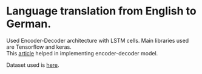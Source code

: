 # Language translation from English to German.

Used Encoder-Decoder architecture with LSTM cells. Main libraries used are Tensorflow and keras.<br>
This [article](https://keras.io/examples/nlp/lstm_seq2seq/) helped in implementing encoder-decoder model.

Dataset used is [here](http://www.manythings.org/anki/).
